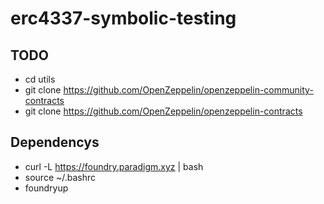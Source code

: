 # erc4337-symbolic-testing


## TODO

- cd utils
- git clone https://github.com/OpenZeppelin/openzeppelin-community-contracts
- git clone https://github.com/OpenZeppelin/openzeppelin-contracts

## Dependencys
- curl -L https://foundry.paradigm.xyz | bash
- source ~/.bashrc
- foundryup